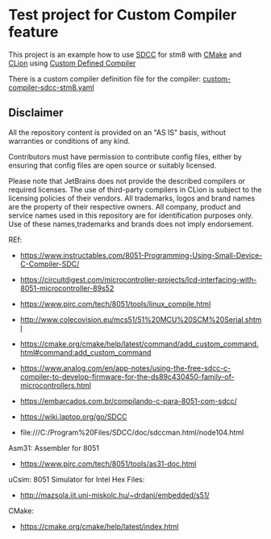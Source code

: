 Test project for Custom Compiler feature
===

This project is an example how to use [SDCC](http://sdcc.sourceforge.net/) for stm8
with [CMake](https://cmake.org/) and [CLion](https://www.jetbrains.com/clion/)
using [Custom Defined Compiler](https://blog.jetbrains.com/clion/2021/10/clion-2021-3-eap-custom-compiler/)

There is a custom compiler definition file for the compiler: [custom-compiler-sdcc-stm8.yaml](custom-compiler-sdcc-8051.yaml)

## Disclaimer

All the repository content is provided on an "AS IS" basis, without warranties or conditions of any kind.

Contributors must have permission to contribute config files, either by ensuring that config files are open source or 
suitably licensed.

Please note that JetBrains does not provide the described compilers or required licenses. The use of third-party
compilers in CLion is subject to the licensing policies of their vendors.
All trademarks, logos and brand names are the property of their respective owners. All company, product and service
names used in this repository are for identification purposes only. Use of these names,trademarks and brands does not
imply endorsement.



REf:

- https://www.instructables.com/8051-Programming-Using-Small-Device-C-Compiler-SDC/
- https://circuitdigest.com/microcontroller-projects/lcd-interfacing-with-8051-microcontroller-89s52
- https://www.pjrc.com/tech/8051/tools/linux_compile.html
- http://www.colecovision.eu/mcs51/51%20MCU%20SCM%20Serial.shtml
- https://cmake.org/cmake/help/latest/command/add_custom_command.html#command:add_custom_command
- https://www.analog.com/en/app-notes/using-the-free-sdcc-c-compiler-to-develop-firmware-for-the-ds89c430450-family-of-microcontrollers.html
- https://embarcados.com.br/compilando-c-para-8051-com-sdcc/
- https://wiki.laptop.org/go/SDCC

- file:///C:/Program%20Files/SDCC/doc/sdccman.html/node104.html



Asm31: Assembler for 8051
- https://www.pjrc.com/tech/8051/tools/as31-doc.html

uCsim: 8051 Simulator for Intel Hex Files:
- http://mazsola.iit.uni-miskolc.hu/~drdani/embedded/s51/

CMake:  
 - https://cmake.org/cmake/help/latest/index.html
